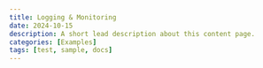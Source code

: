 ```yaml
---
title: Logging & Monitoring
date: 2024-10-15
description: A short lead description about this content page.
categories: [Examples]
tags: [test, sample, docs]
---
```



